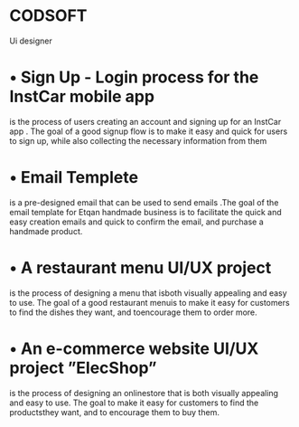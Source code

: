 # CODSOFT
Ui designer 
# • Sign Up - Login process for the InstCar mobile app 
is the process of users creating an account and signing up
for an InstCar app . The goal of a good signup flow is to make it easy and quick for users to sign up, while also
collecting the necessary information from them
 # • Email Templete
is a pre-designed email that can be used to send emails .The goal of the email template for
Etqan handmade business is to facilitate the quick and easy creation emails and quick to confirm the email,
and purchase a handmade product.
# • A restaurant menu UI/UX project 
is the process of designing a menu that isboth visually appealing and easy
to use. The goal of a good restaurant menuis to make it easy for customers to find the dishes they want, and
toencourage them to order more.
# • An e-commerce website UI/UX project ”ElecShop”
is the process of designing an onlinestore that is both
visually appealing and easy to use. The goal to make it easy for customers to find the productsthey want, and
to encourage them to buy them.
